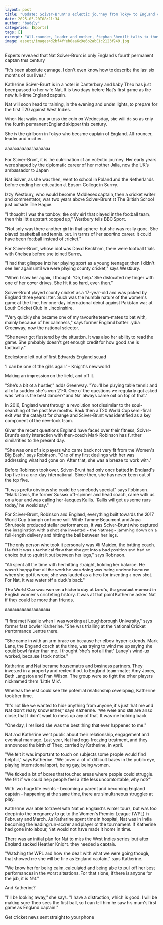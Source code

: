 ```yaml
---
layout: post
title: "Update: Sciver-Brunt's eclectic journey from Tokyo to England captain"
date: 2025-05-20T08:21:34
author: "badely"
categories: [Sports]
tags: []
excerpt: "All-rounder, leader and mother, Stephan Shemilt talks to those who best know new England captain Nat Sciver-Brunt."
image: assets/images/d2bf4ffeb8aa6c9e6b2ab01c2123f249.jpg
---
```


Experts revealed that Nat Sciver-Brunt is only England's fourth permanent captain this century

"It's been absolute carnage. I don't even know how to describe the last six months of our lives."

Katherine Sciver-Brunt is in a hotel in Canterbury and baby Theo has just been passed to her wife Nat. It is two days before Nat's first game as the new full-time England captain.

Nat will soon head to training, in the evening and under lights, to prepare for the first T20 against West Indies.

When Nat walks out to toss the coin on Wednesday, she will do so as only the fourth permanent England skipper this century.

She is the girl born in Tokyo who became captain of England. All-rounder, leader and mother.

âââââââââââââââââââ

For Sciver-Brunt, it is the culmination of an eclectic journey. Her early years were shaped by the diplomatic career of her mother Julia, now the UK's ambassador to Japan.

Nat Sciver, as she was then, went to school in Poland and the Netherlands before ending her education at Epsom College in Surrey.

Izzy Westbury, who would become Middlesex captain, then a cricket writer and commentator, was two years above Sciver-Brunt at The British School just outside The Hague.

"I thought I was the tomboy, the only girl that played in the football team, then this little upstart popped up," Westbury tells BBC Sport.

"Not only was there another girl in that sphere, but she was really good. She played basketball and tennis, but, in terms of her sporting career, it could have been football instead of cricket."

For Sciver-Brunt, whose idol was David Beckham, there were football trials with Chelsea before she joined Surrey.

"I had that glimpse into her playing sport as a young teenager, then I didn't see her again until we were playing county cricket," says Westbury.

"When I saw her again, I thought: 'Oh, help.' She dislocated my finger with one of her cover drives. She hit it so hard, even then."

Sciver-Brunt played county cricket as a 17-year-old and was picked by England three years later. Such was the humble nature of the women's game at the time, her one-day international debut against Pakistan was at Louth Cricket Club in Lincolnshire.

"Very quickly she became one of my favourite team-mates to bat with, mainly because of her calmness," says former England batter Lydia Greenway, now the national selector.

"She never got flustered by the situation. It was also her ability to read the game. She probably doesn't get enough credit for how good she is tactically."

Ecclestone left out of first Edwards England squad

'I can be one of the girls again' - Knight's new world

Making an impression on the field, and off it.

"She's a bit of a hustler," adds Greenway. "You'll be playing table tennis and all of a sudden she's won 21-0. One of the questions we regularly got asked was 'who is the best dancer?' and Nat always came out on top of that."

In 2016, England went through a revolution not dissimilar to the soul-searching of the past few months. Back then a T20 World Cup semi-final exit was the catalyst for change and Sciver-Brunt was identified as a key component of the new-look team.

Given the recent questions England have faced over their fitness, Sciver-Brunt's early interaction with then-coach Mark Robinson has further similarities to the present day.

"She was one of six players who came back not very fit from the Women's Big Bash," says Robinson. "One of my first dealings with her was addressing what had gone on. After that, she was a breeze to work with."

Before Robinson took over, Sciver-Brunt had only once batted in England's top five in a one-day international. Since then, she has never been out of the top five.

"It was pretty obvious she could be somebody special," says Robinson. "Mark Davis, the former Sussex off-spinner and head coach, came with us on a tour and was calling her Jacques Kallis. 'Kallis will get us some runs today,' he would say."

For Sciver-Brunt, Robinson and England, everything built towards the 2017 World Cup triumph on home soil. While Tammy Beaumont and Anya Shrubsole produced stellar performances, it was Sciver-Brunt who captured the imagination with a shot she invented - the Natmeg - jamming down on a full-length delivery and hitting the ball between her legs.

"The only person who took it personally was Ali Maiden, the batting coach. He felt it was a technical flaw that she got into a bad position and had no choice but to squirt it out between her legs," says Robinson.

"Ali spent all the time with her hitting straight, holding her balance. He wasn't happy that all the work he was doing was being undone because when she got it wrong she was lauded as a hero for inventing a new shot. For Nat, it was water off a duck's back."

The World Cup was won on a historic day at Lord's, the greatest moment in English women's cricketing history. It was at that point Katherine asked Nat if they could be more than friends.

âââââââââââââââââââ

"I first met Natalie when I was working at Loughborough University," says former fast bowler Katherine. "She was trialling at the National Cricket Performance Centre there.

"She came in with an arm brace on because her elbow hyper-extends. Mark Lane, the England coach at the time, was trying to wind me up saying she could bowl faster than me. I thought 'she's not all that'. Laney's wind-up worked, because I took notice."

Katherine and Nat became housemates and business partners. They invested in a property and rented it out to England team-mates Amy Jones, Beth Langston and Fran Wilson. The group were so tight the other players nicknamed them 'Little Mix'.

Whereas the rest could see the potential relationship developing, Katherine took her time.

"It's not like we wanted to hide anything from anyone, it's just that me and Nat didn't really know either," says Katherine. "We were and still are all so close, that I didn't want to mess up any of that. It was me holding back.

"One day, I realised she was the best thing that ever happened to me."

Nat and Katherine went public about their relationship, engagement and eventual marriage. Last year, Nat had egg-freezing treatment, and they announced the birth of Theo, carried by Katherine, in April.

"We felt it was important to touch on subjects some people would find helpful," says Katherine. "We cover a lot of difficult bases in the public eye, playing international sport, being gay, being women.

"We ticked a lot of boxes that touched areas where people could struggle. We felt if we could help people feel a little less uncomfortable, why not?"

With two huge life events - becoming a parent and becoming England captain - happening at the same time, there are simultaneous struggles at play.

Katherine was able to travel with Nat on England's winter tours, but was too deep into the pregnancy to go to the Women's Premier League (WPL) in February and March. As Katherine spent time in hospital, Nat was in India becoming the leading run-scorer and player of the tournament. If Katherine had gone into labour, Nat would not have made it home in time.

There was an initial plan for Nat to miss the West Indies series, but after England sacked Heather Knight, they needed a captain.

"Watching the WPL and how she dealt with what we were going though, that showed me she will be fine as England captain," says Katherine.

"We know her for being calm, calculated and being able to pull off her best performances in the worst situations. For that alone, if there is anyone for the job, it is Nat."

And Katherine?

"I'll be looking away," she says. "I have a distraction, which is good. I will be making sure Theo sees the first ball, so I can tell him he saw his mum's first game as England captain."

Get cricket news sent straight to your phone

